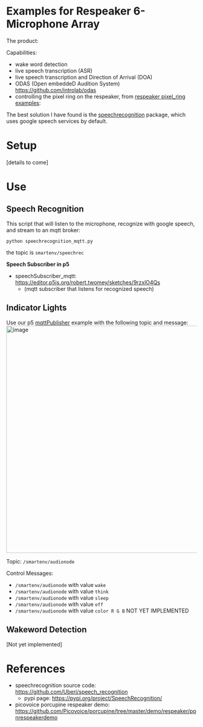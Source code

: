 # Examples for Respeaker 6-Microphone Array
The product: 

Capabilities:
- wake word detection
- live speech transcription (ASR)
- live speech transcription and Direction of Arrival (DOA)
- ODAS (Open embeddeD Audition System) https://github.com/introlab/odas
- controlling the pixel ring on the respeaker, from [respeaker pixel_ring examples](https://github.com/respeaker/pixel_ring/blob/master/examples/respeaker_4mic_array.py):

The best solution I have found is the [speechrecognition](https://pypi.org/project/SpeechRecognition/) package, which uses google speech services by default.


# Setup

[details to come]

# Use

## Speech Recognition
This script that will listen to the microphone, recognize with google speech, and stream to an mqtt broker:

`python speechrecognition_mqtt.py`

the topic is `smartenv/speechrec`

__Speech Subscriber in p5__ 

- speechSubscriber_mqtt: https://editor.p5js.org/robert.twomey/sketches/9rzxlO4Qs
  - (mqtt subscriber that listens for recognized speech)

## Indicator Lights
Use our p5 [mqttPublisher](https://editor.p5js.org/robert.twomey/sketches/CEXVmsCBS) example with the following topic and message: 
<img width="600" alt="image" src="https://user-images.githubusercontent.com/1598545/155911682-2b705b31-fd37-4f91-b8c5-f247b3f44e58.png">

Topic: `/smartenv/audionode`

Control Messages:
  - `/smartenv/audionode` with value `wake`
  - `/smartenv/audionode` with value `think`
  - `/smartenv/audionode` with value `sleep`
  - `/smartenv/audionode` with value `off`
  - `/smartenv/audionode` with value `color R G B` NOT YET IMPLEMENTED

## Wakeword Detection
[Not yet implemented]

# References
- speechrecognition source code: https://github.com/Uberi/speech_recognition
  - pypi page: https://pypi.org/project/SpeechRecognition/
- picovoice porcupine respeaker demo: https://github.com/Picovoice/porcupine/tree/master/demo/respeaker/ppnrespeakerdemo
